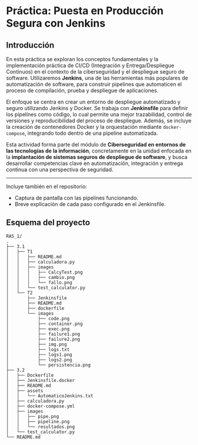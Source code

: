 # Práctica: Puesta en Producción Segura con Jenkins

## Introducción

En esta práctica se exploran los conceptos fundamentales y la implementación práctica de CI/CD (Integración y Entrega/Despliegue Continuos) en el contexto de la ciberseguridad y el despliegue seguro de software. Utilizaremos **Jenkins**, una de las herramientas más populares de automatización de software, para construir pipelines que automaticen el proceso de compilación, prueba y despliegue de aplicaciones.

El enfoque se centra en crear un entorno de despliegue automatizado y seguro utilizando Jenkins y Docker. Se trabaja con **Jenkinsfile** para definir los pipelines como código, lo cual permite una mejor trazabilidad, control de versiones y reproducibilidad del proceso de despliegue. Además, se incluye la creación de contenedores Docker y la orquestación mediante `docker-compose`, integrando todo dentro de una pipeline automatizada.

Esta actividad forma parte del módulo de **Ciberseguridad en entornos de las tecnologías de la información**, concretamente en la unidad enfocada en la **implantación de sistemas seguros de despliegue de software**, y busca desarrollar competencias clave en automatización, integración y entrega continua con una perspectiva de seguridad.

---

Incluye también en el repositorio:

- Captura de pantalla con las pipelines funcionando.
- Breve explicación de cada paso configurado en el Jenkinsfile.


## Esquema del proyecto
```
RA5_1/
.
├── 3.1
│   ├── T1
│   │   ├── README.md
│   │   ├── calculadora.py
│   │   ├── images
│   │   │   ├── CalcyTest.png
│   │   │   ├── cambio.png
│   │   │   └── fallo.png
│   │   └── test_calculator.py
│   └── T2
│       ├── Jenkinsfile
│       ├── README.md
│       ├── dockerfile
│       └── images
│           ├── code.png
│           ├── container.png
│           ├── exec.png
│           ├── failure1.png
│           ├── failure2.png
│           ├── img.png
│           ├── logs.txt
│           ├── logs1.png
│           ├── logs2.png
│           └── persistencia.png
├── 3.2
│   ├── Dockerfile
│   ├── Jenkinsfile.docker
│   ├── README.md
│   ├── assets
│   │   └── AutomaticoJenkins.txt
│   ├── calculadora.py
│   ├── docker-compose.yml
│   ├── images
│   │   ├── pipe.png
│   │   ├── pipeline.png
│   │   └── resultados.png
│   └── test_calculator.py
└── README.md
```
